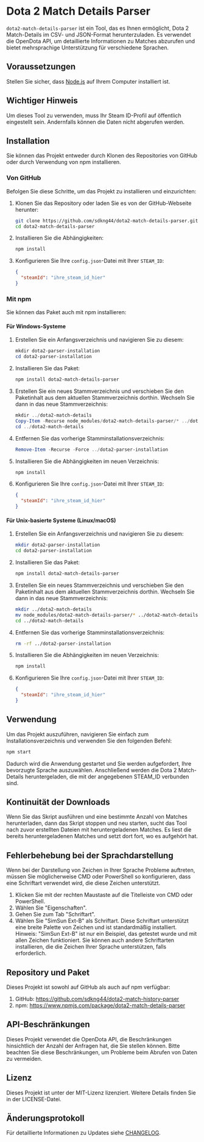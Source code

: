 # Dota 2 Match Details Parser
`dota2-match-details-parser` ist ein Tool, das es Ihnen ermöglicht, Dota 2 Match-Details im CSV- und JSON-Format herunterzuladen. Es verwendet die OpenDota API, um detaillierte Informationen zu Matches abzurufen und bietet mehrsprachige Unterstützung für verschiedene Sprachen.

## Voraussetzungen
Stellen Sie sicher, dass [Node.js](https://nodejs.org/) auf Ihrem Computer installiert ist.

## Wichtiger Hinweis
Um dieses Tool zu verwenden, muss Ihr Steam ID-Profil auf öffentlich eingestellt sein. Andernfalls können die Daten nicht abgerufen werden.

## Installation
Sie können das Projekt entweder durch Klonen des Repositories von GitHub oder durch Verwendung von npm installieren.

### Von GitHub
Befolgen Sie diese Schritte, um das Projekt zu installieren und einzurichten:

1. Klonen Sie das Repository oder laden Sie es von der GitHub-Webseite herunter:
    ```bash
    git clone https://github.com/sdkng44/dota2-match-details-parser.git
    cd dota2-match-details-parser
    ```

2. Installieren Sie die Abhängigkeiten:
    ```bash
    npm install
    ```

3. Konfigurieren Sie Ihre `config.json`-Datei mit Ihrer `STEAM_ID`:
    ```json
    {
      "steamId": "ihre_steam_id_hier"
    }
    ```

### Mit npm
Sie können das Paket auch mit npm installieren:

#### Für Windows-Systeme

1. Erstellen Sie ein Anfangsverzeichnis und navigieren Sie zu diesem:
    ```powershell
    mkdir dota2-parser-installation
    cd dota2-parser-installation
    ```

2. Installieren Sie das Paket:
    ```powershell
    npm install dota2-match-details-parser
    ```

3. Erstellen Sie ein neues Stammverzeichnis und verschieben Sie den Paketinhalt aus dem aktuellen Stammverzeichnis dorthin. Wechseln Sie dann in das neue Stammverzeichnis:
    ```powershell
    mkdir ../dota2-match-details
    Copy-Item -Recurse node_modules/dota2-match-details-parser/* ../dota2-match-details/
    cd ../dota2-match-details
    ```

4. Entfernen Sie das vorherige Stamminstallationsverzeichnis:
    ```powershell
    Remove-Item -Recurse -Force ../dota2-parser-installation
    ```

5. Installieren Sie die Abhängigkeiten im neuen Verzeichnis:
    ```powershell
    npm install
    ```

6. Konfigurieren Sie Ihre `config.json`-Datei mit Ihrer `STEAM_ID`:
    ```json
    {
      "steamId": "ihre_steam_id_hier"
    }
    ```

#### Für Unix-basierte Systeme (Linux/macOS)

1. Erstellen Sie ein Anfangsverzeichnis und navigieren Sie zu diesem:
    ```bash
    mkdir dota2-parser-installation
    cd dota2-parser-installation
    ```

2. Installieren Sie das Paket:
    ```bash
    npm install dota2-match-details-parser
    ```

3. Erstellen Sie ein neues Stammverzeichnis und verschieben Sie den Paketinhalt aus dem aktuellen Stammverzeichnis dorthin. Wechseln Sie dann in das neue Stammverzeichnis:
    ```bash
    mkdir ../dota2-match-details
    mv node_modules/dota2-match-details-parser/* ../dota2-match-details/
    cd ../dota2-match-details
    ```

4. Entfernen Sie das vorherige Stamminstallationsverzeichnis:
    ```bash
    rm -rf ../dota2-parser-installation
    ```

5. Installieren Sie die Abhängigkeiten im neuen Verzeichnis:
    ```bash
    npm install
    ```

6. Konfigurieren Sie Ihre `config.json`-Datei mit Ihrer `STEAM_ID`:
    ```json
    {
      "steamId": "ihre_steam_id_hier"
    }
    ```

## Verwendung
Um das Projekt auszuführen, navigieren Sie einfach zum Installationsverzeichnis und verwenden Sie den folgenden Befehl:
```bash
npm start
```
Dadurch wird die Anwendung gestartet und Sie werden aufgefordert, Ihre bevorzugte Sprache auszuwählen. Anschließend werden die Dota 2 Match-Details heruntergeladen, die mit der angegebenen STEAM_ID verbunden sind.


## Kontinuität der Downloads
Wenn Sie das Skript ausführen und eine bestimmte Anzahl von Matches herunterladen, dann das Skript stoppen und neu starten, sucht das Tool nach zuvor erstellten Dateien mit heruntergeladenen Matches. Es liest die bereits heruntergeladenen Matches und setzt dort fort, wo es aufgehört hat.


## Fehlerbehebung bei der Sprachdarstellung
Wenn bei der Darstellung von Zeichen in Ihrer Sprache Probleme auftreten, müssen Sie möglicherweise CMD oder PowerShell so konfigurieren, dass eine Schriftart verwendet wird, die diese Zeichen unterstützt.
1. Klicken Sie mit der rechten Maustaste auf die Titelleiste von CMD oder PowerShell.
2. Wählen Sie "Eigenschaften".
3. Gehen Sie zum Tab "Schriftart".
4. Wählen Sie "SimSun Ext-B" als Schriftart. Diese Schriftart unterstützt eine breite Palette von Zeichen und ist standardmäßig installiert.
Hinweis: "SimSun Ext-B" ist nur ein Beispiel, das getestet wurde und mit allen Zeichen funktioniert. Sie können auch andere Schriftarten installieren, die die Zeichen Ihrer Sprache unterstützen, falls erforderlich.


## Repository und Paket
Dieses Projekt ist sowohl auf GitHub als auch auf npm verfügbar:
1. GitHub: https://github.com/sdkng44/dota2-match-history-parser
2. npm: https://www.npmjs.com/package/dota2-match-details-parser


## API-Beschränkungen
Dieses Projekt verwendet die OpenDota API, die Beschränkungen hinsichtlich der Anzahl der Anfragen hat, die Sie stellen können. Bitte beachten Sie diese Beschränkungen, um Probleme beim Abrufen von Daten zu vermeiden.


## Lizenz
Dieses Projekt ist unter der MIT-Lizenz lizenziert. Weitere Details finden Sie in der LICENSE-Datei.


## Änderungsprotokoll
Für detaillierte Informationen zu Updates siehe [CHANGELOG](CHANGELOG.md).


